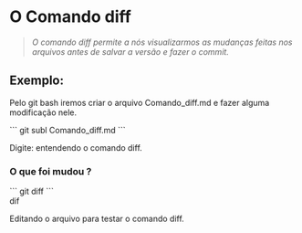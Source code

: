 # O Comando diff

> *O comando diff permite a nós visualizarmos as mudanças feitas nos arquivos antes de salvar a versão e fazer o commit.* 


## Exemplo: 

Pelo git bash iremos criar o arquivo Comando_diff.md e fazer alguma modificação nele.  

<div>
```
git subl Comando_diff.md 
``` 
</div>

Digite: entendendo o comando diff.


### O que foi mudou ?

<div>
```
git diff
```	
</div>dif
	
Editando o arquivo para testar o comando diff. 

 
